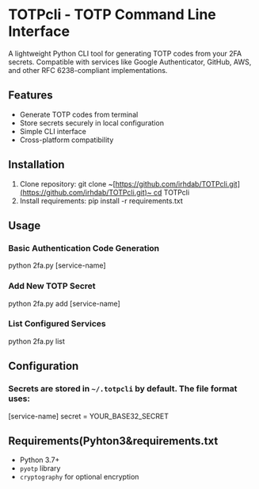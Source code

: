 
# TOTPcli - TOTP Command Line Interface

A lightweight Python CLI tool for generating TOTP codes from your 2FA secrets. Compatible with services like Google Authenticator, GitHub, AWS, and other RFC 6238-compliant implementations.

## Features
- Generate TOTP codes from terminal
- Store secrets securely in local configuration
- Simple CLI interface
- Cross-platform compatibility

## Installation
1. Clone repository:
git clone ~[https://github.com/irhdab/TOTPcli.git](https://github.com/irhdab/TOTPcli.git)~ cd TOTPcli
2. Install requirements:
pip install -r requirements.txt


## Usage
### Basic Authentication Code Generation
python 2fa.py [service-name]

### Add New TOTP Secret
python 2fa.py add [service-name]

### List Configured Services
python 2fa.py list

## Configuration
### Secrets are stored in `~/.totpcli` by default. The file format uses:
[service-name] secret = YOUR_BASE32_SECRET

## Requirements(Pyhton3&requirements.txt
- Python 3.7+
- `pyotp` library
- `cryptography` for optional encryption
